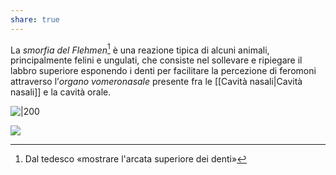 ```yaml
---
share: true
---
```

La *smorfia del Flehmen*[^1] è una reazione tipica di alcuni animali, principalmente felini e ungulati, che consiste nel sollevare e ripiegare il labbro superiore esponendo i denti per facilitare la percezione di feromoni attraverso l’*organo vomeronasale* presente fra le [[Cavità nasali|Cavità nasali]] e la cavità orale.

[^1]: Dal tedesco «mostrare l'arcata superiore dei denti»

![|200](5ea9e02920f3bf4a5efff4cc688dc9e6_MD5%201.jpg)

![](1cdd7b0f0d1863fdcd17689b4cffcfdb_MD5%201.png)